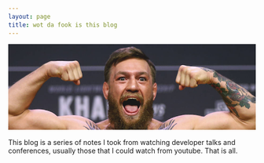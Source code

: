 ```yaml
---
layout: page
title: wot da fook is this blog
---
```


<img src="photos/banner-mcgregor.png" title="pic of a confident man like me">

This blog is a series of notes I took from watching developer talks and conferences, usually those that I could watch from youtube. That is all.
